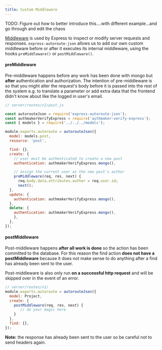 ```yaml
---
title: Custom Middleware
---
```


TODO: Figure out how to better introduce this....with different example...and go through and edit the chaos

[Middleware](http://expressjs.com/en/guide/using-middleware.html) is used by Express to inspect or modify server requests and responses. `express-autoroute-json` allows us to add our own custom middleware before or after it executes its internal middleware, using the hooks `preMiddleware()` or `postMiddleware()`.

#### preMiddleware

Pre-middleware happens before any work has been done with mongo but **after** authentication and authorization. The intention of pre-middleware is so that you might alter the request's body before it is passed into the rest of the system e.g. to translate a parameter or add extra data that the frontend didn't know about like the logged in user's email.

```javascript
// server/routes/v1/post.js

const autorouteJson = require('express-autoroute-json');
const authmakerVerifyExpress = require('authmaker-verify-express');
const { models } = require('../../../models');

module.exports.autoroute = autorouteJson({
  model: models.post,
  resource: 'post',

  find: {},  
  create: {
    // user must be authenticated to create a new post
    authentication: authmakerVerifyExpress.mongo(),

    // assign the current user as the new post's author
    preMiddleware(req, res, next) {
      req.body.data.attributes.author = req.user.id;
      next();
  },
  update: {
    authentication: authmakerVerifyExpress.mongo(),
  },
  delete: {
    authentication: authmakerVerifyExpress.mongo(),
    },
  },
});
```

#### postMiddleware

Post-middleware happens **after all work is done** so the action has been committed to the database. For this reason the find action **does not have a postMiddleware** because it does not make sense to do anything after a find has already been sent to the user.

Post-middleware is also only run **on a successful http request** and will be skipped over in the event of an error.

```javascript
// server/routes/v1/
module.exports.autoroute = autorouteJson({
  model: Project,
  create: {
    postMiddleware(req, res, next) {
       // do your magic here
    }
  },
  find: {},
});
```
**Note:** the response has already been sent to the user so be careful not to send headers again.
